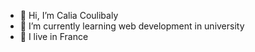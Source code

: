 - 👋 Hi, I’m Calia Coulibaly
- 🌱 I’m currently learning web development in university
- 🚩 I live in France

<!---
horsedarkfire/horsedarkfire is a ✨ special ✨ repository because its `README.md` (this file) appears on your GitHub profile.
You can click the Preview link to take a look at your changes.
--->
